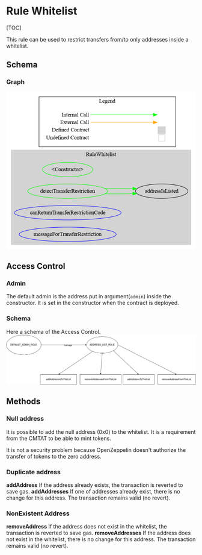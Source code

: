 # Rule Whitelist

[TOC]

This rule can be used to restrict transfers from/to only addresses inside a whitelist.

## Schema

### Graph

![surya_graph_Whitelist](../surya/surya_graph/surya_graph_RuleWhitelist.sol.png)



## Access Control

### Admin

The default admin is the address put in argument(`admin`) inside the constructor. It is set in the constructor when the contract is deployed.

### Schema

Here a schema of the Access Control.
![alt text](../accessControl/access-control-RuleWhitelist.png)





## Methods

### Null address
It is possible to add the null address (0x0) to the whitelist. It is a requirement from the CMTAT to be able to mint tokens.

It is not a security problem because OpenZeppelin doesn't authorize the transfer of tokens to the zero address.

### Duplicate address

**addAddress**
If the address already exists, the transaction is reverted to save gas.
**addAddresses**
If one of addresses already exist, there is no change for this address. The transaction remains valid (no revert).

### NonExistent Address
**removeAddress**
If the address does not exist in the whitelist, the transaction is reverted to save gas.
**removeAddresses**
If the address does not exist in the whitelist, there is no change for this address. The transaction remains valid (no revert).
